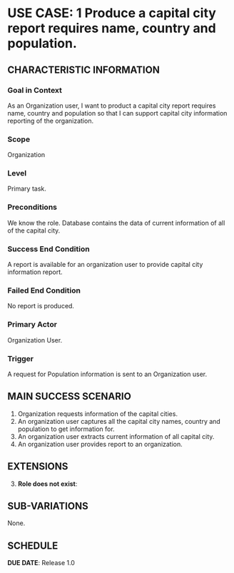 # USE CASE: 1 Produce a capital city report requires name, country and population.

## CHARACTERISTIC INFORMATION

### Goal in Context

As an Organization user, I want to product a capital city report requires name, country and population so that I can support capital city information reporting of the organization.

### Scope

Organization

### Level

Primary task.

### Preconditions

We know the role.  Database contains the data of current information of all of the capital city.

### Success End Condition

A report is available for an organization user to provide capital city information report.

### Failed End Condition

No report is produced.

### Primary Actor

Organization User.

### Trigger

A request for Population information is sent to an Organization user.

## MAIN SUCCESS SCENARIO

1. Organization requests information of the capital cities.
2. An organization user captures all the capital city names, country and population to get information for.
3. An organization user extracts current information of all capital city.
4. An organization user provides report to an organization.

## EXTENSIONS

3. **Role does not exist**:

## SUB-VARIATIONS

None.

## SCHEDULE

**DUE DATE**: Release 1.0

